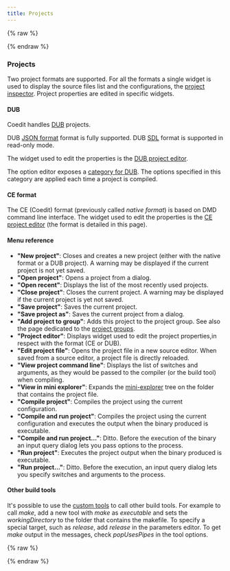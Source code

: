 ```yaml
---
title: Projects
---
```


{% raw %}
<script src="//cdnjs.cloudflare.com/ajax/libs/anchor-js/4.0.0/anchor.min.js"></script>
{% endraw %}

### Projects

Two project formats are supported. 
For all the formats a single widget is used to display the source files list and the configurations, the [project inspector](widgets_project_inspector).
Project properties are edited in specific widgets.

#### DUB

Coedit handles [DUB](http://code.dlang.org/getting_started) projects.

DUB [JSON format](http://code.dlang.org/package-format?lang=json) format is fully supported.
DUB [SDL](http://code.dlang.org/package-format?lang=sdl) format is supported in read-only mode.

The widget used to edit the properties is the [DUB project editor](widgets_dub_project_editor).

The option editor exposes a [category for DUB](options_dub_build). The options specified in this category are applied each time a project is compiled.

#### CE format

The CE (Coedit) format (previously called _native format_) is based on DMD command line interface.
The widget used to edit the properties is the [CE project editor](widgets_ce_project_editor) (the format is detailed in this page).

#### Menu reference

- **"New project"**: Closes and creates a new project (either with the native format or a DUB project). A warning may be displayed if the current project is not yet saved.
- **"Open project"**: Opens a project from a dialog.
- **"Open recent"**: Displays the list of the most recently used projects.
- **"Close project"**: Closes the current project. A warning may be displayed if the current project is yet not saved.
- **"Save project"**: Saves the current project.
- **"Save project as"**: Saves the current project from a dialog.
- **"Add project to group"**: Adds this project to the project group. See also the page dedicated to the [project groups](widgets_project_groups).
- **"Project editor"**: Displays widget used to edit the project properties,in respect with the format (CE or DUB).
- **"Edit project file"**: Opens the project file in a new source editor. When saved from a source editor, a project file is directly reloaded.
- **"View project command line"**: Displays the list of switches and arguments, as they would be passed to the compiler (or the build tool) when compiling.
- **"View in mini explorer"**: Expands the [mini-explorer](widgets_mini_explorer) tree on the folder that contains the project file.
- **"Compile project"**: Compiles the project using the current configuration.
- **"Compile and run project"**: Compiles the project using the current configuration and executes the output when the binary produced is executable.
- **"Compile and run project..."**: Ditto. Before the execution of the binary an input query dialog lets you pass options to the process.
- **"Run project"**: Executes the project output when the binary produced is executable.
- **"Run project..."**: Ditto. Before the execution, an input query dialog lets you specify switches and arguments to the process.

#### Other build tools

It's possible to use the [custom tools](widgets_custom_tools) to call other build tools.
For example to call _make_, add a new tool with _make_ as _executable_ and sets the _workingDirectory_ to the folder that contains the makefile. 
To specify a special target, such as _release_, add _release_ in the parameters editor.
To get _make_ output in the messages, check _popUsesPipes_ in the tool options.

{% raw %}
<script>
anchors.add();
</script>
{% endraw %}
